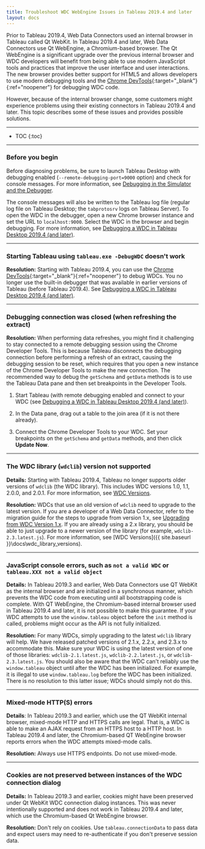 ```yaml
---
title: Troubleshoot WDC WebEngine Issues in Tableau 2019.4 and later
layout: docs
---
```

Prior to Tableau 2019.4, Web Data Connectors used an internal browser in Tableau called Qt WebKit. In Tableau 2019.4 and later, Web Data Connectors use Qt WebEngine, a Chromium-based browser. The Qt WebEngine is a significant upgrade over the previous internal browser and WDC developers will benefit from being able to use modern JavaScript tools and practices that improve the user interface and user interactions. The new browser provides better support for HTML5 and allows developers to use modern debugging tools and the [Chrome DevTools](https://developers.google.com/web/tools/chrome-devtools){:target="_blank"}{:ref="noopener"} for debugging WDC code.

However, because of the internal browser change, some customers might experience problems using their existing connectors in Tableau 2019.4 and later. This topic describes some of these issues and provides possible solutions.

---

* TOC
{:toc}

---

### Before you begin

Before diagnosing problems, be sure to launch Tableau Desktop with debugging enabled  (`--remote-debugging-port=9000` option) and check for console messages. For more information, see [Debugging in the Simulator and the Debugger]({{site.baseurl}}/docs/wdc_debugging.html).

The console messages will also be written to the Tableau log file (regular log file on Tableau Desktop; the `tabprotosrv` logs on Tableau Server). To open the WDC in the debugger, open a new Chrome browser instance and set the URL to `localhost:9000`. Select the WDC in the browser and begin debugging. For  more information, see [Debugging a WDC in Tableau Desktop 2019.4 (and later)]({{site.baseurl}}/docs/wdc_debugging.html#debug-chrome).

---

### Starting Tableau using `tableau.exe -DebugWDC` doesn't work

**Resolution:** Starting with Tableau 2019.4, you can use the [Chrome DevTools](https://developers.google.com/web/tools/chrome-devtools){:target="_blank"}{:ref="noopener"} to debug WDCs. You no longer use the built-in debugger that was available in earlier versions of Tableau (before Tableau 2019.4). See [Debugging a WDC in Tableau Desktop 2019.4 (and later)]({{site.baseurl}}/docs/wdc_debugging.html#debug-chrome).

---

### Debugging connection was closed (when refreshing the extract)

**Resolution:** When performing data refreshes, you might find it challenging to stay connected to a remote debugging session using the Chrome Developer Tools. This is because Tableau disconnects the debugging connection before performing a refresh of an extract, causing the debugging session to be reset, which requires that you open a new instance of the Chrome Developer Tools to make the new connection. The recommended way to debug the `getSchema` and `getData` methods is to use the Tableau Data pane and then set breakpoints in the Developer Tools.

1. Start Tableau (with remote debugging enabled and connect to your WDC (see [Debugging a WDC in Tableau Desktop 2019.4 (and later)]({{site.baseurl}}/docs/wdc_debugging.html#debug-chrome)).  

1. In the Data pane, drag out a table to the join area (if it is not there already).

1. Connect the Chrome Developer Tools to your WDC. Set your breakpoints on the `getSchema` and `getData` methods, and then click **Update Now**.

---

### The WDC library (`wdclib`) version not supported

**Details:** Starting with Tableau 2019.4, Tableau no longer supports older versions of `wdclib` (the WDC library). This includes WDC versions 1.0, 1.1, 2.0.0, and 2.0.1. For more information, see [WDC Versions]({{site.baseurl}}/docs/wdc_library_versions.html).

**Resolution:** WDCs that use an old version of `wdclib` need to upgrade to the latest version. If you are a developer of a Web Data Connector, refer to the migration guide for the steps to upgrade from version 1.x, see [Upgrading from WDC Version 1.x]({{site.baseurl}}\docs\wdc_upgrade.html). If you are already using a 2.x library, you should be able to just upgrade to a newer version of the library (for example, `wdclib-2.3.latest.js`). For more information, see [WDC Versions]({{ site.baseurl }}\docs\wdc_library_versions).

---

### JavaScript console errors, such as `not a valid WDC` or `tableau.XXX not a valid object`

**Details:** In Tableau 2019.3 and earlier, Web Data Connectors use QT WebKit as the internal browser and are initialized in a synchronous manner, which prevents the WDC code from executing until all bootstrapping code is complete. With QT WebEngine, the Chromium-based internal browser used in Tableau 2019.4 and later, it is not possible to make this guarantee. If your WDC attempts to use the `window.tableau` object before the `init` method is called, problems might occur as the API is not fully initialized.

**Resolution:** For many WDCs, simply upgrading to the latest `wdclib` library will help. We have released patched versions of 2.1.x, 2.2.x, and 2.3.x to accommodate this. Make sure your WDC is using the latest version of one of those libraries: `wdclib-2.1.latest.js`, `wdclib-2.2.latest.js`, or `wdclib-2.3.latest.js`. You should also be aware that the WDC can't reliably use the `window.tableau` object until after the WDC has been initialized. For example, it is illegal to use `window.tableau.log` before the WDC has been initialized. There is no resolution to this latter issue; WDCs should simply not do this.

---

### Mixed-mode HTTP(S) errors

**Details**: In Tableau 2019.3 and earlier, which use the QT WebKit internal browser, mixed-mode HTTP and HTTPS calls are legal. That is, a WDC is able to make an AJAX request from an HTTPS host to a HTTP host. In Tableau 2019.4 and later, the Chromium-based QT WebEngine browser reports errors when the WDC attempts mixed-mode calls.

**Resolution:** Always use HTTPS endpoints. Do not use mixed-mode.

---

### Cookies are not preserved between instances of the WDC connection dialog

**Details:** In Tableau 2019.3 and earlier, cookies might have been preserved under Qt WebKit WDC connection dialog instances. This was never intentionally supported and does not work in Tableau 2019.4 and later, which use the Chromium-based Qt WebEngine browser.

**Resolution:** Don't rely on cookies. Use `tableau.connectionData` to pass data and expect users may need to re-authenticate if you don't preserve session data.



